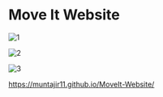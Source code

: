 # Move It Website
![1](https://github.com/Muntajir11/MoveIt-Website/assets/91109805/6b2d59c0-0a1d-4494-b63d-7d8d8edf94d6)

![2](https://github.com/Muntajir11/MoveIt-Website/assets/91109805/32cb71c5-3b09-496e-bf65-39e81e5a023a)

![3](https://github.com/Muntajir11/MoveIt-Website/assets/91109805/40b9b6c8-e5f4-4e4c-9200-b287e037184e)

https://muntajir11.github.io/MoveIt-Website/


